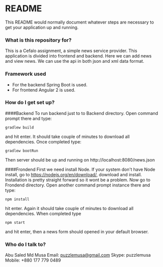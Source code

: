 # README #

This README would normally document whatever steps are necessary to get your application up and running.

### What is this repository for? ###

This is a Cefalo assignment, a simple news service provider. This application is divided into frontend and backend. Here we can add news and view news. We can use the api in both json and xml data format.

### Framework used ###

* For the backend Spring Boot is used.
* For frontend Angular 2 is used.

### How do I get set up? ###
####Backend
To run backend just to to Backend directory. Open command prompt there and type:
```
gradlew build
```
and hit enter. It should take couple of minutes to download all dependencies.
Once completed type: 
```
gradlew bootRun
```
Then server should be up and running on http://localhost:8080/news.json

####Frondend
First we need install Node. If your system don't have Node install, go to https://nodejs.org/en/download/, download and install. Installation is pretty straight forward so it wont be a problem.
Now go to Frondend directory. Open another command prompt instance there and type:
```
npm install
```
hit enter. Again it should take couple of minutes to download all dependencies. When completed type
```
npm start
```
and hit enter, then a news form should opened in your default browser.


### Who do I talk to? ###
Abu Saled Md Musa
Email: puzzlemusa@gmail.com
Skype: puzzlemusa
Mobile: +880 177 779 0489